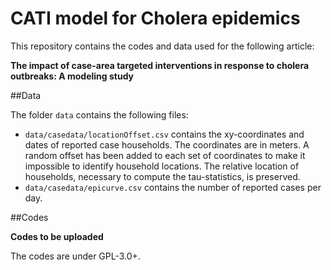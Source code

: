 # CATI model for Cholera epidemics

This repository contains the codes and data used for the following article:

__The impact of case-area targeted interventions in response to cholera outbreaks: A modeling study__

##Data

The folder `data` contains the following files:

- `data/casedata/locationOffset.csv` contains the xy-coordinates and dates of reported case households. The coordinates are in meters. A random offset has been added to each set of coordinates to make it impossible to identify household locations. The relative location of households, necessary to compute the tau-statistics, is preserved.
- `data/casedata/epicurve.csv` contains the number of reported cases per day.

##Codes

__Codes to be uploaded__

The codes are under GPL-3.0+. 

